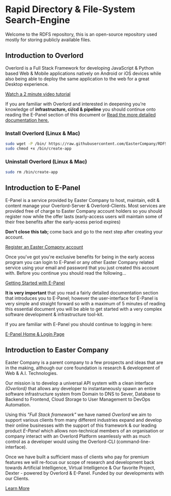 # Rapid Directory & File-System Search-Engine

Welcome to the RDFS repository, this is an open-source repository used mostly for storing publicly available files.

## Introduction to Overlord

Overlord is a Full Stack Framework for developing JavaScript & Python based Web & Mobile applications natively on Android or iOS devices while also being able to deploy the same application to the web for a great Desktop experience.

[Watch a 2 minute video tutorial](www.easter.company/documentation/overlord?index=0&autoplay=true)

If you are familiar with Overlord and interested in deepening you're knowledge of **infrastructure, ci/cd & pipeline**
you should continue onto reading the E-Panel section of this document or [Read the more detailed documentation here.](www.easter.company/documentation/overlord?index=0)

### Install Overlord (Linux & Mac)

```bash
sudo wget -P /bin/ https://raw.githubusercontent.com/EasterCompany/RDFS/Prd/Overlord/create-app
sudo chmod +x /bin/create-app
```

### Uninstall Overlord (Linux & Mac)

```bash
sudo rm /bin/create-app
```

## Introduction to E-Panel

E-Panel is a service provided by Easter Company to host, maintain, edit & content manage your Overlord-Server & Overlord-Clients. Most services are provided free of charge to Easter Company account holders so you should register now while the offer lasts (early-access users will maintain some of their free benefits after the early-acess period expires)

<b> Don't close this tab; </b> come back and go to the next step after creating your account.

[Register an Easter Comapny account](https://www.easter.company/new-account)

Once you've got you're exclusive benefits for being in the early access program you can login to E-Panel or any other Easter Company related service using your email and password that you just created this account with. Before you continue you should read the following...

[Getting Started with E-Panel](https://www.easter.company/documentation/e-panel?index=0)

<b>It is very important</b> that you read a fairly detailed documentation section that introduces you to E-Panel; however the user-interface for E-Panel is very simple and straight forward so with a maximum of 5 minutes of reading this essential document you will be able to get started with a very complex software development & infrastructure tool-kit.

If you are familiar with E-Panel you should continue to logging in here:

[E-Panel Home & Login Page](https://www.easter.company/e-panel)

## Introduction to Easter Company

Easter Company is a parent company to a few prospects and ideas that are in the making, although our core foundation is research & development of Web & A.I. Technologies.

Our mission is to develop a universal API system with a clean interface *(Overlord)* that allows any developer to instantaneously spawn an entire software infrastructure system from Domain to DNS to Sever, Database to Backend to Frontend, Cloud Storage to User Management to DevOps Automation.

Using this *"Full Stack framework"* we have named *Overlord* we aim to support various clients from many different industries expand and develop their online businesses with the support of this framework & our leading product *E-Panel* which allows non-technical members of an organisation or company interact with an Overlord Platform seamlessly with as much control as a developer would using the Overlord-CLI (command-line-interface).

Once we have built a sufficient mass of clients who pay for premium features we will re-focus our scope of research and development back towards Artificial Intelligence, Virtual Intelligence & Our favorite Project, Dexter - powered by Overlord & E-Panel. Funded by our developments with our Clients.

[Learn More](https://www.easter.company)
